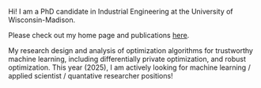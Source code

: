 Hi! I am a PhD candidate in Industrial Engineering at the University of Wisconsin-Madison.

Please check out my home page and publications [here](https://cyugao.github.io).

My research design and analysis of optimization algorithms for trustworthy machine learning, including differentially private optimization, and robust optimization.
This year (2025), I am actively looking for machine learning / applied scientist / quantative researcher positions!

<!-- <a href="https://github.com/cyugao">
  <img align="center" src="https://github-readme-stats.vercel.app/api?username=cyugao&hide=contribs&line_height=24&include_all_commits=true&hide_title=true&count_private=true&show_icons=true&theme=graywhite" />
</a> -->

<!-- <a href="https://github.com/cyugao">
  <img align="center" src="https://github-readme-stats.vercel.app/api/top-langs/?username=cyugao&hide=PLpgSQL,html,css&show_icons=true&layout=compact&hide_title=true&theme=graywhite" />
</a>   -->
  

<!--
**cyugao/cyugao** is a ✨ _special_ ✨ repository because its `README.md` (this file) appears on your GitHub profile.

Here are some ideas to get you started:

- 🔭 I’m currently working on ...
- 🌱 I’m currently learning ...
- 👯 I’m looking to collaborate on ...
- 🤔 I’m looking for help with ...
- 💬 Ask me about ...
- 📫 How to reach me: ...
- 😄 Pronouns: ...
- ⚡ Fun fact: ...
-->
